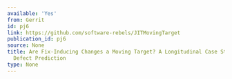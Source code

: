 ```yaml
---
available: 'Yes'
from: Gerrit
id: pj6
link: https://github.com/software-rebels/JITMovingTarget
publication_id: pj6
source: None
title: Are Fix-Inducing Changes a Moving Target? A Longitudinal Case Study of Just-In-Time
  Defect Prediction
type: None
---
```

